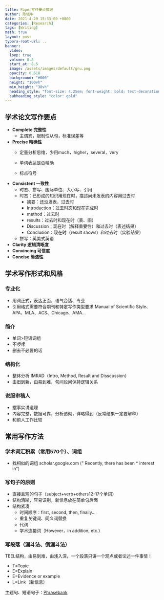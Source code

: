 ```yaml
---
title: Paper写作要点摘记
author: 陈钱牛
date: 2021-4-29 15:33:00 +0800
categories: [Research]
tags: [Writing]
math: true
layout: post
typora-root-url: ..
banner:
  video:
  loop: true
  volume: 0.8
  start_at: 8.5
  image: /assets/images/default/gnu.png
  opacity: 0.618
  background: "#000"
  height: "100vh"
  min_height: "38vh"
  heading_style: "font-size: 4.25em; font-weight: bold; text-decoration: underline"
  subheading_style: "color: gold"
---
```


## 学术论文写作要点

- **Complete 完整性**
  - 主谓宾，限制性从句，标准误差等
- **Precise 精确性**
  - 定量分析思维，少用much，higher，several，very
  - 单词表达是否精确

  - 标点符号
- **Consistent 一致性**
  - 时态、拼写、国际单位、大小写、引用
  - 时态：已形成的知识用现在时，描述尚未发表的内容用过去时
    - 摘要：还没发表，过去时
    - Introduction：过去时态和现在完成时
    - method：过去时
    - results：过去时和现在时（表、图）
    - Discussion：现在时（解释重要性）和过去时（表述结果）
    - Conclusion：现在时（result shows）和过去时（实验结果）
  - 拼写：英美式英语
- **Clarity 逻辑清晰度**
- **Convincing 可信度**
- **Concise 简洁性**

## 学术写作形式和风格

### 专业化

- 用词正式，表达正面，语气合适、专业
- 引用格式需要符合期刊和特定写作类型要求 Manual of Scientific Style、APA、MLA、ACS、Chicage、AMA...

### 简介

- 单词>短语词组
- 不啰嗦
- 删去不必要的话

### 结构化

- 整体分析 IMRAD（Intro, Method, Result and Disscussion）
- 由旧到新，由易到难，句间段间保持逻辑关系

### 说服审稿人

- 摆事实讲道理
- 内容完整，数据可靠，分析透彻，详略得到（反常结果一定要解释）
- 和前人工作比较

## 常用写作方法

### 学术词汇积累（常用570个）、词组

- 找相似的词组 scholar.google.com (" Recently, there has been * interest in")

### 写句子的原则

- 直接且短的句子（subject+verb+others12-17个单词）
- 结构清晰，容易识别，新信息放在简单句后面
- 结构紧凑
  - 时间顺序：first, second, then, finally...
  - 重复关键词、同义词替换
  - 代词
  - 学术连接词（However，in addition, etc.）

### 写段落（漏斗法、倒漏斗法）

TEEL结构，由易到难，由浅入深，一个段落只讲一个观点或者论述一件事情！

- T=Topic
- E=Explain
- E=Evidence or example
- L=Link（新信息）

主题句、短语句子：[Phrasebank](https://www.phrasebank.manchester.ac.uk/)











